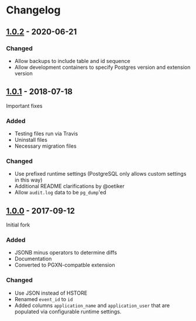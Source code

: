 # Changelog

## [1.0.2] - 2020-06-21

### Changed
- Allow backups to include table and id sequence
- Allow development containers to specify Postgres version and extension version

## [1.0.1] - 2018-07-18

Important fixes

### Added
- Testing files run via Travis
- Uninstall files
- Necessary migration files

### Changed
- Use prefixed runtime settings (PostgreSQL only allows custom settings in this way)
- Additional README clarifications by @oetiker
- Allow `audit.log` data to be `pg_dump`'ed

## [1.0.0] - 2017-09-12

Initial fork

### Added
- JSONB minus operators to determine diffs
- Documentation
- Converted to PGXN-compatble extension

### Changed
- Use JSON instead of HSTORE
- Renamed `event_id` to `id`
- Added columns `application_name` and `application_user` that are populated
  via configurable runtime settings.

[1.0.2]: https://github.com/m-martinez/pg-audit-json/compare/1.0.1...1.0.2
[1.0.1]: https://github.com/m-martinez/pg-audit-json/compare/1.0.0...1.0.1
[1.0.0]: https://github.com/m-martinez/pg-audit-json/compare/05137fa...1.0.0
